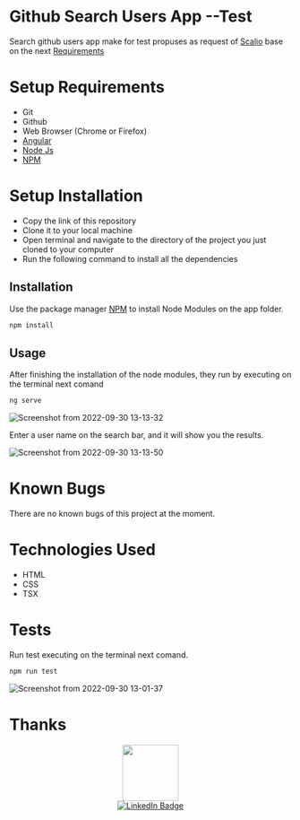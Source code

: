 # Github Search Users App --Test

Search github users app make for test propuses as request of [Scalio](https://scal.io/) base on the next [Requirements](https://www.notion.so/Web-Angular-ReactJS-Test-Assignment-308d84eaa51c4f22b1f65d60efcd7186)


# Setup Requirements
* Git
* Github
* Web Browser (Chrome or Firefox)
* [Angular](https://angular.io/)
* [Node Js](https://nodejs.org/en/ )
* [NPM](https://www.npmjs.com/)

# Setup Installation
* Copy the link of this repository
* Clone it to your local machine
* Open terminal and navigate to the directory of the project you just cloned to your computer
* Run the following command to install all the dependencies

## Installation

Use the package manager [NPM](https://www.npmjs.com/) to install Node Modules on the app folder. 

```bash
npm install
```
## Usage

After finishing the installation of the node modules, they run by executing on the terminal next comand

```bash
ng serve
```

![Screenshot from 2022-09-30 13-13-32](https://user-images.githubusercontent.com/26368576/193313810-5e188b48-6bc7-4c25-96b8-2c07ebb7e534.png)

Enter a user name on the search bar, and it will show you the results.

![Screenshot from 2022-09-30 13-13-50](https://user-images.githubusercontent.com/26368576/193313779-afe58ee2-ea07-4a9d-aa9a-a7a08b1b31c5.png)


# Known Bugs
There are no known bugs of this project at the moment.

# Technologies Used
* HTML
* CSS
* TSX

# Tests

Run test executing on the terminal next comand.

```bash
npm run test
```

![Screenshot from 2022-09-30 13-01-37](https://user-images.githubusercontent.com/26368576/193313748-ff864278-5906-499b-b590-1ea6705d3403.png)


# Thanks

<div id="header" align="center">
  <img src="https://media.giphy.com/media/M9gbBd9nbDrOTu1Mqx/giphy.gif" width="100"/>
</div>

<div id="badges" align="center">
  <a href="https://www.linkedin.com/in/jeamoradoc/">
    <img src="https://img.shields.io/badge/LinkedIn-blue?style=for-the-badge&logo=linkedin&logoColor=white" alt="LinkedIn Badge"/>
  </a>
</div>
